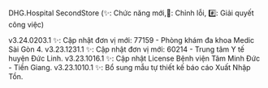 DHG.Hospital SecondStore
(✨: Chức năng mới,🐛: Chỉnh lỗi, #️⃣: Giải quyết công việc)

v3.24.0203.1
✨: Cập nhật đơn vị mới: 77159 - Phòng khám đa khoa Medic Sài Gòn 4.
v3.23.1231.1
✨: Cập nhật đơn vị mới: 60214 - Trung tâm Y tế huyện Đức Linh.
v3.23.1016.1
✨: Cập nhật License Bệnh viện Tâm Minh Đức - Tiền Giang.
v3.23.1010.1
✨: Bổ sung mẫu tự thiết kế báo cáo Xuất Nhập Tồn.
